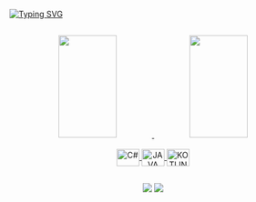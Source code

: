 [![Typing SVG](https://readme-typing-svg.herokuapp.com/?color=E6E6FA&size=35&center=true&vCenter=true&width=1000&lines=HELLO,+MY+NAME+is+Vinicius+Gallichio;I'm+22+years+old;I'm+from+Brazil;I+am+a+programming+student;Be+Welcome!+:%29)](https://git.io/typing-svg)

##

<div align="center"> 

<div>
  <a href="https://github.com/ViniciusGallichio">
  <img width="45%" img height="180em" src="https://github-readme-stats.vercel.app/api?username=ViniciusGallichio&show_icons=true&theme=dark&include_all_commits=true&count_private=true"/>
  <img width="45%" img height="180em" src="https://github-readme-stats.vercel.app/api/top-langs/?username=ViniciusGallichio&layout=compact&langs_count=7&theme=dark"/>
</div>

<div style="display: inline_block"><br>
  <img align="center" alt="C#" height="30" width="40" src="https://cdn.jsdelivr.net/gh/devicons/devicon/icons/csharp/csharp-original.svg">
  <img align="center" alt="JAVA" height="30" width="40" src="https://cdn.jsdelivr.net/gh/devicons/devicon/icons/java/java-original.svg">
  <img align="center" alt="KOTLIN" height="30" width="40" src="https://www.vectorlogo.zone/logos/kotlinlang/kotlinlang-icon.svg">
</div>

##

<div>
 
  <a href = "mailto:viniciusgallichio@gmail.com"><img src="https://img.shields.io/badge/Gmail-D14836?style=for-the-badge&logo=gmail&logoColor=white"></a>
  <a href="https://www.linkedin.com/in/viniciusgallichio/" target="_blank"><img src="https://img.shields.io/badge/-LinkedIn-%230077B5?style=for-the-badge&logo=linkedin&logoColor=white" target="_blank"></a> 
</div>
